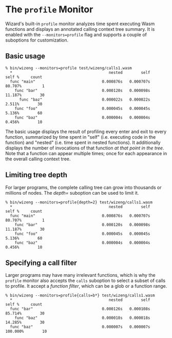 # The `profile` Monitor

Wizard's built-in `profile` monitor analyzes time spent executing Wasm functions and displays an annotated calling context tree summary.
It is enabled with the `--monitors=profile` flag and supports a couple of suboptions for customization.

## Basic usage

```
% bin/wizeng --monitors=profile test/wizeng/calls1.wasm 
  *                                          nested        self    self %     count
  func "main"                             0.000876s   0.000707s   80.707%         1
    func "bar"                            0.000120s   0.000098s   11.187%        30
      func "baz"                          0.000022s   0.000022s    2.511%        30
    func "foo"                            0.000045s   0.000045s    5.136%        60
    func "baz"                            0.000004s   0.000004s    0.456%        10
```

The basic usage displays the result of profiling every enter and exit to every function, summarized by time spent in "self" (i.e. executing code in the function) and "nested" (i.e. time spent in nested functions).
It additionally displays the number of invocations of that function *at that point in the tree*.
Note that a function can appear multiple times; once for each appearance in the overall calling context tree.

## Limiting tree depth

For larger programs, the complete calling tree can grow into thousands or millions of nodes.
The *depth=<N>* suboption can be used to limit it.

```
% bin/wizeng --monitors=profile{depth=2} test/wizeng/calls1.wasm 
  *                                          nested        self    self %     count
  func "main"                             0.000876s   0.000707s   80.707%         1
    func "bar"                            0.000120s   0.000098s   11.187%        30
    func "foo"                            0.000045s   0.000045s    5.136%        60
    func "baz"                            0.000004s   0.000004s    0.456%        10
```

## Specifying a call filter

Larger programs may have many irrelevant functions, which is why the `profile` monitor also accepts the `calls` suboption to select a subset of calls to profile.
It accept a *function filter*, which can be a glob or a function range.

```
% bin/wizeng --monitors=profile{calls=b*} test/wizeng/calls1.wasm 
  *                                          nested        self    self %     count
  func "bar"                              0.000126s   0.000108s   85.714%        30
    func "baz"                            0.000018s   0.000018s   14.285%        30
  func "baz"                              0.000007s   0.000007s  100.000%        10
```